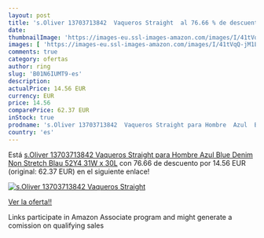 ```yaml
---
layout: post
title: 's.Oliver 13703713842  Vaqueros Straight  al 76.66 % de descuento'
date: 
thumbnailImage: 'https://images-eu.ssl-images-amazon.com/images/I/41tVqQ-jM1L._SL200_.jpg'
images: [ 'https://images-eu.ssl-images-amazon.com/images/I/41tVqQ-jM1L._SL200_.jpg' ]
comments: true
category: ofertas
author: ring
slug: 'B01N6IUMT9-es'
description:
actualPrice: 14.56 EUR
currency: EUR
price: 14.56
comparePrice: 62.37 EUR
inStock: true
prodname: 's.Oliver 13703713842  Vaqueros Straight para Hombre  Azul  Blue Denim Non Stretch Blau 52Y4   31W x 30L'
country: 'es'
---
```


Está [s.Oliver 13703713842  Vaqueros Straight para Hombre  Azul  Blue Denim Non Stretch Blau 52Y4   31W x 30L](https://www.amazon.es/dp/B01N6IUMT9/?tag=tolees-21) con 76.66 de descuento por 14.56 EUR (original: 62.37 EUR) en el siguiente enlace!

[![s.Oliver 13703713842  Vaqueros Straight ](https://images-eu.ssl-images-amazon.com/images/I/41tVqQ-jM1L._SL200_.jpg)](https://www.amazon.es/dp/B01N6IUMT9/?tag=tolees-21)

[Ver la oferta!!](https://www.amazon.es/dp/B01N6IUMT9/?tag=tolees-21)

Links participate in Amazon Associate program and might generate a comission on qualifying sales


